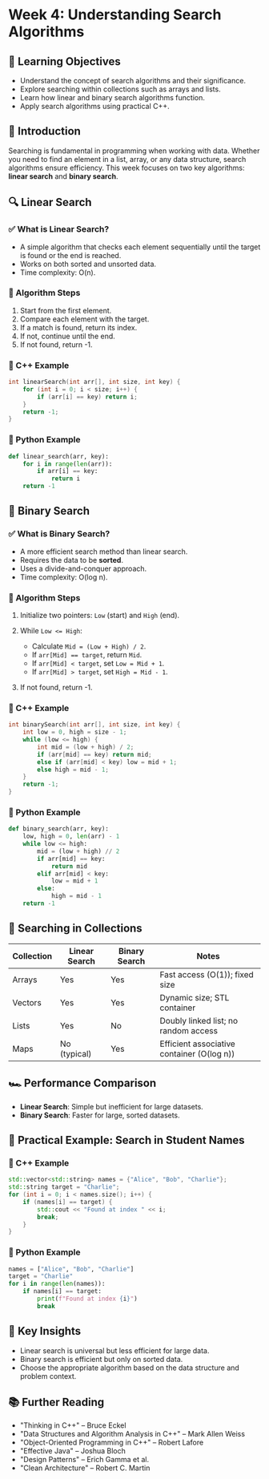 # Week 4: Understanding Search Algorithms

## 🎯 Learning Objectives

* Understand the concept of search algorithms and their significance.
* Explore searching within collections such as arrays and lists.
* Learn how linear and binary search algorithms function.
* Apply search algorithms using practical C++.

## 🧠 Introduction

Searching is fundamental in programming when working with data. Whether you need to find an element in a list, array, or any data structure, search algorithms ensure efficiency. This week focuses on two key algorithms: **linear search** and **binary search**.

## 🔍 Linear Search

### ✅ What is Linear Search?

* A simple algorithm that checks each element sequentially until the target is found or the end is reached.
* Works on both sorted and unsorted data.
* Time complexity: O(n).

### 📌 Algorithm Steps

1. Start from the first element.
2. Compare each element with the target.
3. If a match is found, return its index.
4. If not, continue until the end.
5. If not found, return -1.

### 🔧 C++ Example

```cpp
int linearSearch(int arr[], int size, int key) {
    for (int i = 0; i < size; i++) {
        if (arr[i] == key) return i;
    }
    return -1;
}
```

### 🔧 Python Example

```python
def linear_search(arr, key):
    for i in range(len(arr)):
        if arr[i] == key:
            return i
    return -1
```

## 📐 Binary Search

### ✅ What is Binary Search?

* A more efficient search method than linear search.
* Requires the data to be **sorted**.
* Uses a divide-and-conquer approach.
* Time complexity: O(log n).

### 📌 Algorithm Steps

1. Initialize two pointers: `Low` (start) and `High` (end).
2. While `Low <= High`:

   * Calculate `Mid = (Low + High) / 2`.
   * If `arr[Mid] == target`, return `Mid`.
   * If `arr[Mid] < target`, set `Low = Mid + 1`.
   * If `arr[Mid] > target`, set `High = Mid - 1`.
3. If not found, return -1.

### 🔧 C++ Example

```cpp
int binarySearch(int arr[], int size, int key) {
    int low = 0, high = size - 1;
    while (low <= high) {
        int mid = (low + high) / 2;
        if (arr[mid] == key) return mid;
        else if (arr[mid] < key) low = mid + 1;
        else high = mid - 1;
    }
    return -1;
}
```

### 🔧 Python Example

```python
def binary_search(arr, key):
    low, high = 0, len(arr) - 1
    while low <= high:
        mid = (low + high) // 2
        if arr[mid] == key:
            return mid
        elif arr[mid] < key:
            low = mid + 1
        else:
            high = mid - 1
    return -1
```

## 🧭 Searching in Collections

| Collection | Linear Search | Binary Search | Notes                                      |
| ---------- | ------------- | ------------- | ------------------------------------------ |
| Arrays     | Yes           | Yes           | Fast access (O(1)); fixed size             |
| Vectors    | Yes           | Yes           | Dynamic size; STL container                |
| Lists      | Yes           | No            | Doubly linked list; no random access       |
| Maps       | No (typical)  | Yes           | Efficient associative container (O(log n)) |

## 🏎️ Performance Comparison

* **Linear Search**: Simple but inefficient for large datasets.
* **Binary Search**: Faster for large, sorted datasets.

## 🧪 Practical Example: Search in Student Names

### 🔧 C++ Example

```cpp
std::vector<std::string> names = {"Alice", "Bob", "Charlie"};
std::string target = "Charlie";
for (int i = 0; i < names.size(); i++) {
    if (names[i] == target) {
        std::cout << "Found at index " << i;
        break;
    }
}
```

### 🔧 Python Example

```python
names = ["Alice", "Bob", "Charlie"]
target = "Charlie"
for i in range(len(names)):
    if names[i] == target:
        print(f"Found at index {i}")
        break
```

## 🧠 Key Insights

* Linear search is universal but less efficient for large data.
* Binary search is efficient but only on sorted data.
* Choose the appropriate algorithm based on the data structure and problem context.

## 📚 Further Reading

* "Thinking in C++" – Bruce Eckel
* "Data Structures and Algorithm Analysis in C++" – Mark Allen Weiss
* "Object-Oriented Programming in C++" – Robert Lafore
* "Effective Java" – Joshua Bloch
* "Design Patterns" – Erich Gamma et al.
* "Clean Architecture" – Robert C. Martin
